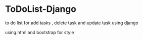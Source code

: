 # ToDoList-Django

to do list for add tasks , delete task and update task using django 

using html and bootstrap for style
